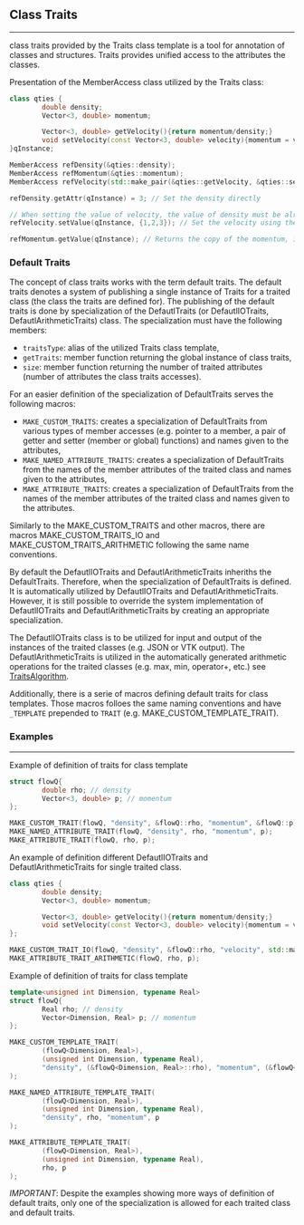## Class Traits
___
class traits provided by the Traits class template is a tool
for annotation of classes and structures. Traits provides
unified access to the attributes the classes.

Presentation of the MemberAccess class utilized by the Traits class:
```c++
class qties {
        double density;
        Vector<3, double> momentum;

        Vector<3, double> getVelocity(){return momentum/density;}
        void setVelocity(const Vector<3, double> velocity){momentum = velocity * density;}
}qInstance;

MemberAccess refDensity(&qties::density);
MemberAccess refMomentum(&qties::momentum);
MemberAccess refVelocity(std::make_pair(&qties::getVelocity, &qties::setVelocity));

refDensity.getAttr(qInstance) = 3; // Set the density directly

// When setting the value of velocity, the value of density must be already set
refVelocity.setValue(qInstance, {1,2,3}); // Set the velocity using the set function

refMomentum.getValue(qInstance); // Returns the copy of the momentum, i.e. {3, 6, 9}
```


### Default Traits
The concept of class traits works with the term default traits.
The default traits denotes a system of publishing a single
instance of Traits for a traited class (the class the traits are defined for).
The publishing of the default traits is done by specialization of the
DefautlTraits (or DefautlIOTraits, DefautlArithmeticTraits) class.
The specialization must have the following members:
- `traitsType`: alias of the utilized Traits class template,
- `getTraits`: member function returning the global instance of class traits,
- `size`: member function returning the number of traited attributes (number
of attributes the class traits accesses).

For an easier definition of the specialization of DefaultTraits serves the following macros:
- `MAKE_CUSTOM_TRAITS`: creates a specialization of DefaultTraits from various types of member accesses (e.g.
pointer to a member, a pair of getter and setter (member or global) functions) and names given to the attributes,
- `MAKE_NAMED_ATTRIBUTE_TRAITS`: creates a specialization of DefaultTraits from the names of the member attributes
of the traited class and names given to the attributes,
- `MAKE_ATTRIBUTE_TRAITS`: creates a specialization of DefaultTraits from the names of the member attributes
of the traited class and names given to the attributes.

Similarly to the MAKE_CUSTOM_TRAITS and other macros, there are macros MAKE_CUSTOM_TRAITS_IO and MAKE_CUSTOM_TRAITS_ARITHMETIC
following the same name conventions.

By default the DefautlIOTraits and DefautlArithmeticTraits inheriths the DefaultTraits.
Therefore, when the specialization of DefaultTraits is defined. It is automatically
utilized by DefautlIOTraits and DefautlArithmeticTraits. However, it is still possible
to override the system implementation of DefautlIOTraits and DefautlArithmeticTraits
by creating an appropriate specialization.

The DefautlIOTraits class is to be utilized for input and output of the instances of the traited classes
(e.g. JSON or VTK output). The DefautlArithmeticTraits is utilized in the automatically generated arithmetic
operations for the traited classes (e.g. max, min, operator+, etc.) see [TraitsAlgorithm](./TraitsAlgorithm).

Additionally, there is a serie of macros defining default traits for class templates. Those macros
folloes the same naming conventions and have `_TEMPLATE` prepended to `TRAIT` (e.g. MAKE_CUSTOM_TEMPLATE_TRAIT).

### Examples
___
Example of definition of traits for class template
```c++
struct flowQ{
        double rho; // density
        Vector<3, double> p; // momentum
};

MAKE_CUSTOM_TRAIT(flowQ, "density", &flowQ::rho, "momentum", &flowQ::p);
MAKE_NAMED_ATTRIBUTE_TRAIT(flowQ, "density", rho, "momentum", p);
MAKE_ATTRIBUTE_TRAIT(flowQ, rho, p);
```

An example of definition different DefautlIOTraits and DefautlArithmeticTraits for
single traited class.
```c++
class qties {
        double density;
        Vector<3, double> momentum;

        Vector<3, double> getVelocity(){return momentum/density;}
        void setVelocity(const Vector<3, double> velocity){momentum = velocity * density;}
};

MAKE_CUSTOM_TRAIT_IO(flowQ, "density", &flowQ::rho, "velocity", std::make_pair(&qties::getVelocity, &qties::setVelocity));
MAKE_ATTRIBUTE_TRAIT_ARITHMETIC(flowQ, rho, p);
```

Example of definition of traits for class template
```c++
template<unsigned int Dimension, typename Real>
struct flowQ{
        Real rho; // density
        Vector<Dimension, Real> p; // momentum
};

MAKE_CUSTOM_TEMPLATE_TRAIT(
        (flowQ<Dimension, Real>),
        (unsigned int Dimension, typename Real),
        "density", (&flowQ<Dimension, Real>::rho), "momentum", (&flowQ<Dimension, Real>::p)
);

MAKE_NAMED_ATTRIBUTE_TEMPLATE_TRAIT(
        (flowQ<Dimension, Real>),
        (unsigned int Dimension, typename Real),
        "density", rho, "momentum", p
);

MAKE_ATTRIBUTE_TEMPLATE_TRAIT(
        (flowQ<Dimension, Real>),
        (unsigned int Dimension, typename Real),
        rho, p
);
```


_IMPORTANT_: Despite the examples showing more ways of definition of default traits,
only one of the specialization is allowed for each traited class and default traits.

